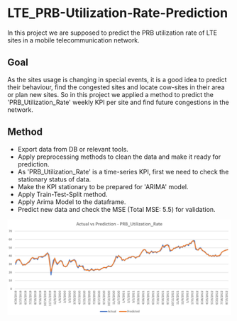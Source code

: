 # LTE_PRB-Utilization-Rate-Prediction
In this project we are supposed to predict the PRB utilization rate of LTE sites in a mobile telecommunication network.

## Goal
As the sites usage is changing in special events, it is a good idea to predict their behaviour, find the congested sites and locate cow-sites in their area or plan new sites. So in this project we applied a method to predict the 'PRB_Utilization_Rate' weekly KPI per site and find future congestions in the network.

## Method
- Export data from DB or relevant tools.
- Apply preprocessing methods to clean the data and make it ready for prediction.
- As 'PRB_Utilization_Rate' is a time-series KPI, first we need to check the stationary status of data.
- Make the KPI stationary to be prepared for 'ARIMA' model.
- Apply Train-Test-Split method.
- Apply Arima Model to the dataframe.
- Predict new data and check the MSE (Total MSE: 5.5) for validation.


<img src=https://github.com/HadisAB/LTE_PRB-Utilization-Rate-Prediction/blob/main/PredictionPlot.jpg/>
